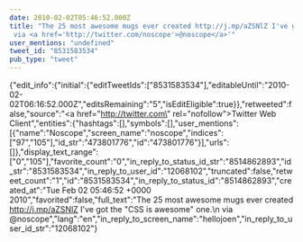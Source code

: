 ```yaml
---
date: 2010-02-02T05:46:52.000Z
title: "The 25 most awesome mugs ever created http://j.mp/aZSNlZ I've got the CSS is awesome one.
 via <a href='http://twitter.com/noscope'>@noscope</a>″"
user_mentions: "undefined"
tweet_id: "8531583534"
pub_type: "tweet"
---
```

{"edit_info":{"initial":{"editTweetIds":["8531583534"],"editableUntil":"2010-02-02T06:16:52.000Z","editsRemaining":"5","isEditEligible":true}},"retweeted":false,"source":"<a href=\"http://twitter.com\" rel=\"nofollow\">Twitter Web Client</a>","entities":{"hashtags":[],"symbols":[],"user_mentions":[{"name":"Noscope","screen_name":"noscope","indices":["97","105"],"id_str":"473801776","id":"473801776"}],"urls":[]},"display_text_range":["0","105"],"favorite_count":"0","in_reply_to_status_id_str":"8514862893","id_str":"8531583534","in_reply_to_user_id":"12068102","truncated":false,"retweet_count":"1","id":"8531583534","in_reply_to_status_id":"8514862893","created_at":"Tue Feb 02 05:46:52 +0000 2010","favorited":false,"full_text":"The 25 most awesome mugs ever created http://j.mp/aZSNlZ I've got the \"CSS is awesome\" one.\n via @noscope","lang":"en","in_reply_to_screen_name":"hellojoen","in_reply_to_user_id_str":"12068102"}
